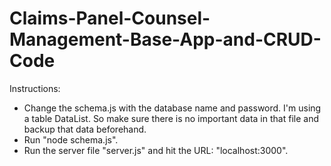# Claims-Panel-Counsel-Management-Base-App-and-CRUD-Code

Instructions:

-	Change the schema.js with the database name and password. I'm using a table DataList. So make sure there is no important data in that file and backup that data beforehand.
-	Run "node schema.js".
-	Run the server file "server.js" and hit the URL: "localhost:3000".
